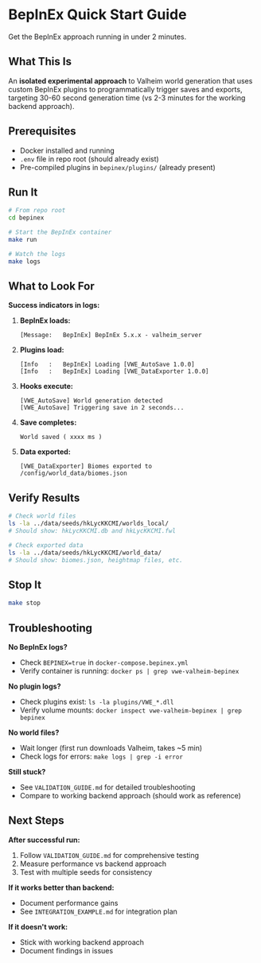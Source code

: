 # BepInEx Quick Start Guide

Get the BepInEx approach running in under 2 minutes.

## What This Is

An **isolated experimental approach** to Valheim world generation that uses custom BepInEx plugins to programmatically trigger saves and exports, targeting 30-60 second generation time (vs 2-3 minutes for the working backend approach).

## Prerequisites

- Docker installed and running
- `.env` file in repo root (should already exist)
- Pre-compiled plugins in `bepinex/plugins/` (already present)

## Run It

```bash
# From repo root
cd bepinex

# Start the BepInEx container
make run

# Watch the logs
make logs
```

## What to Look For

**Success indicators in logs:**

1. **BepInEx loads:**
   ```
   [Message:   BepInEx] BepInEx 5.x.x - valheim_server
   ```

2. **Plugins load:**
   ```
   [Info   :   BepInEx] Loading [VWE_AutoSave 1.0.0]
   [Info   :   BepInEx] Loading [VWE_DataExporter 1.0.0]
   ```

3. **Hooks execute:**
   ```
   [VWE_AutoSave] World generation detected
   [VWE_AutoSave] Triggering save in 2 seconds...
   ```

4. **Save completes:**
   ```
   World saved ( xxxx ms )
   ```

5. **Data exported:**
   ```
   [VWE_DataExporter] Biomes exported to /config/world_data/biomes.json
   ```

## Verify Results

```bash
# Check world files
ls -la ../data/seeds/hkLycKKCMI/worlds_local/
# Should show: hkLycKKCMI.db and hkLycKKCMI.fwl

# Check exported data
ls -la ../data/seeds/hkLycKKCMI/world_data/
# Should show: biomes.json, heightmap files, etc.
```

## Stop It

```bash
make stop
```

## Troubleshooting

**No BepInEx logs?**
- Check `BEPINEX=true` in `docker-compose.bepinex.yml`
- Verify container is running: `docker ps | grep vwe-valheim-bepinex`

**No plugin logs?**
- Check plugins exist: `ls -la plugins/VWE_*.dll`
- Verify volume mounts: `docker inspect vwe-valheim-bepinex | grep bepinex`

**No world files?**
- Wait longer (first run downloads Valheim, takes ~5 min)
- Check logs for errors: `make logs | grep -i error`

**Still stuck?**
- See `VALIDATION_GUIDE.md` for detailed troubleshooting
- Compare to working backend approach (should work as reference)

## Next Steps

**After successful run:**
1. Follow `VALIDATION_GUIDE.md` for comprehensive testing
2. Measure performance vs backend approach
3. Test with multiple seeds for consistency

**If it works better than backend:**
- Document performance gains
- See `INTEGRATION_EXAMPLE.md` for integration plan

**If it doesn't work:**
- Stick with working backend approach
- Document findings in issues
